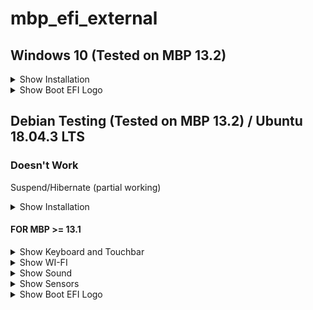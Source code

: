 # mbp_efi_external

## Windows 10 (Tested on MBP 13.2)

<details>
<summary>Show Installation</summary>

### Installation
**[1]** **Download** latest bootcamp drivers

![bootcamp drivers](https://raw.githubusercontent.com/manuMatnez/mbp_efi_external/master/images_tutorial/windows/drivers.png)

**[2]** **Create a Virtual Machine** (VirtualBox, Parallels, ...) or **use an existent Windows**

**[3]** Get [Rufus](https://rufus.ie "Rufus") (free) or [WinToUSB](https://www.easyuefi.com/wintousb/ "WinToUSB") (paid, free if you use Windows 10 HOME)

**[4a]** **[Using Rufus]** Select your **usb drive**, **Windows 10 iso** and a **GPT partition scheme**

![rufus example windows to go](https://raw.githubusercontent.com/manuMatnez/mbp_efi_external/master/images_tutorial/windows/rufus/windows-to-go-15.png)

**[4.1b]** **[Using WinToUSB]** Select your **usb drive** and **GPT for UEFI**

![wintousb gpt 4 uefi](https://raw.githubusercontent.com/manuMatnez/mbp_efi_external/master/images_tutorial/windows/wintousb/partitionscheme.png)

**[4.2b]** **[Using WinToUSB]** Check if it is all ok and select **legacy** installation mode

![wintousb legacy installation](https://raw.githubusercontent.com/manuMatnez/mbp_efi_external/master/images_tutorial/windows/wintousb/legacy.png)

**[5]** When it is finished, restart your system with your usb plugged and alt key pressed

**[6]** Maybe your keyboard and trackpad won't work untill bootcamp drivers are installed

**[7]** Run regedit.exe as administrator

**[8]** Navigate to "HKEY_LOCAL_MACHINE\SYSTEM\CurrentControlSet\Control" and change the value "PortableOperatingSystem" from 1 to 0

</details>

<details>
<summary>Show Boot EFI Logo</summary>

### Boot EFI Logo

**[1]** **Download** [windows.png](https://raw.githubusercontent.com/manuMatnez/mbp_efi_external/master/EFI_ICONS/windows.png "Windows logo") or draw your own

**[2]** Rename **windows.png** to **.VolumeIcon.icns** and place the icon in the root of your efi partition

**The icon will be in the root of your EFI partition**

</details>

## Debian Testing (Tested on MBP 13.2) / Ubuntu 18.04.3 LTS

### Doesn't Work
Suspend/Hibernate (partial working)

<details>
<summary>Show Installation</summary>

### Installation
**[1]** **Create an EFI Virtual Machine** (VirtualBox, Parallels, ...)

**Virtualbox**

![vbox](https://raw.githubusercontent.com/manuMatnez/mbp_efi_external/master/images_tutorial/debian/vboxefi.png)

**Parallels**

![parallels](https://raw.githubusercontent.com/manuMatnez/mbp_efi_external/master/images_tutorial/debian/parallelsefi.png)

**[2]** Run and **install your Debian on your external usb drive** (not the internal)

**[3]** **Force UEFI installation**

![force_uefi](https://raw.githubusercontent.com/manuMatnez/mbp_efi_external/master/images_tutorial/debian/force_uefi.png)

**[4]** Choose **install grub on the external drive**

**[5]** Restart and choose: **Advanced options...** -> **Debian... (Recovery Mode)**

![grub](https://raw.githubusercontent.com/manuMatnez/mbp_efi_external/master/images_tutorial/debian/grub.png)

**[6]** Type your password and then
```
dpkg-reconfigure grub-efi-amd64
```

**[7]** When prompted if *force extra installation to the EFI removable media path* **Choose YES**

![efi](https://raw.githubusercontent.com/manuMatnez/mbp_efi_external/master/images_tutorial/debian/efi.png)

**[8]** When prompted if the NVRAM should be updated **Choose NO**

**[9]** After restarted you can disable suspend and hibernate because they don't work yet using linux from external drive

**Disable**
```
systemctl mask sleep.target suspend.target hibernate.target hybrid-sleep.target
```

**Enable**
```
systemctl unmask sleep.target suspend.target hibernate.target hybrid-sleep.target
```

</details>

#### FOR MBP >= 13.1

<details>
<summary>Show Keyboard and Touchbar</summary>

### Keyboard and Touchbar

#### DKMS module (Debian & co)

**[1A]** As root, do the following (all MacBook's and MacBook Pro's except MacBook8,1 (2015)):
```
echo -e "\n# applespi\napplespi\nspi_pxa2xx_platform\nintel_lpss_pci" >> /etc/initramfs-tools/modules
```

**[1B]** If you're on a MacBook8,1 (2015):
```
echo -e "\n# applespi\napplespi\nspi_pxa2xx_platform\nspi_pxa2xx_pci" >> /etc/initramfs-tools/modules
```

**[2]** For all Macbook's and Macbook Pro's:

```
apt install dkms git
git clone https://github.com/roadrunner2/macbook12-spi-driver.git /usr/src/applespi-0.1
dkms install -m applespi -v 0.1
```

**If dkms doesn't work try su -**

**If you can't clone latest https://github.com/roadrunner2/macbook12-spi-driver.git, try: https://github.com/manuMatnez/macbook12-spi-driver.git**

#### Akmods module (RPM Fusion / Red Hat & co)

You can build the akmod package from this repository:

https://pagure.io/fedora-macbook12-spi-driver-kmod

Or use this [copr repository](https://copr.fedorainfracloud.org/coprs/meeuw/macbook12-spi-driver-kmod/):
```
dnf copr enable meeuw/macbook12-spi-driver-kmod

dnf install macbook12-spi-driver-kmod
```
</details>

<details>
<summary>Show WI-FI</summary>

### WI-FI

**[1]** Maybe **Install brcmfmac** [brcmfmac43602-pcie.bin](https://git.kernel.org/cgit/linux/kernel/git/firmware/linux-firmware.git/plain/brcm/brcmfmac43602-pcie.bin "brcmfmac43602-pcie") for MBP 13.2 [Debian wiki BCM43602](https://wiki.debian.org/brcmfmac "debian wiki") by brcmfmac43602-pcie.bin cpying to the folder /lib/firmware/brcm/

**[2]** **Download** [brcmfmac43602-pcie.txt](https://raw.githubusercontent.com/manuMatnez/mbp_efi_external/master/linux_wifi/brcmfmac43602-pcie.txt "brcmfmac43602-pcie")

**[3]** Open and edit **brcmfmac43602-pcie.txt**, you will see: macaddr=**xx:xx:xx:xx:xx:xx**. For usage You have to replace it with the macaddress of your device

**[4]** Save **brcmfmac43602-pcie.txt** and move it to **/lib/firmware/brcm**

</details>

<details>
<summary>Show Sound</summary>

### Sound

**ubuntu / debian package install**  
```
apt install wget make gcc linux-headers-generic
```

**ubuntu install**  

```
apt install linux-headers-generic
```

**fedora package install**
```
dnf install wget make gcc kernel-devel
```

**build driver**  
```
git clone https://github.com/leifliddy/snd_hda_macbookpro.git  
cd snd_hda_macbookpro/
./install.cirrus.driver.sh
reboot
```

**If you can't clone https://github.com/leifliddy/snd_hda_macbookpro.git, try: https://github.com/manuMatnez/snd_hda_macbookpro.git**

</details>

<details>
<summary>Show Sensors</summary>

### Sensors

**ubuntu / debian package install**  
```
apt install lm-sensors
```

**fedora package install**
```
dnf install lm_sensors
```

**Execute**

```
sensors-detect
```

</details>

<details>
<summary>Show Boot EFI Logo</summary>

### Boot EFI Logo

**[1]** **Download** [linux_debian.png](https://raw.githubusercontent.com/manuMatnez/mbp_efi_external/master/EFI_ICONS/linux_debian.png "Debian logo") or draw your own

**[2]** Rename **linux_debian.png** to **.VolumeIcon.icns** and place the icon in the root of your efi partition

**The icon will be in your EFI partition**

</details>
